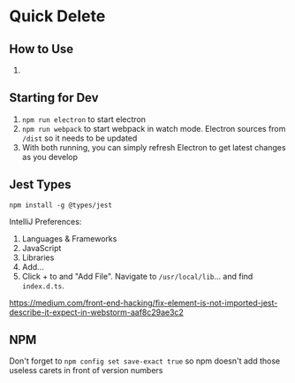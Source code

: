 # Quick Delete

## How to Use

1. 

## Starting for Dev

1. `npm run electron` to start electron
1. `npm run webpack` to start webpack in watch mode. Electron sources from `/dist` so it needs to be updated
1. With both running, you can simply refresh Electron to get latest changes as you develop

## Jest Types

`npm install -g @types/jest`

IntelliJ Preferences:

1. Languages & Frameworks
1. JavaScript
1. Libraries
1. Add...
1. Click + to and "Add File". Navigate to `/usr/local/lib`... and find `index.d.ts`.

https://medium.com/front-end-hacking/fix-element-is-not-imported-jest-describe-it-expect-in-webstorm-aaf8c29ae3c2

## NPM

Don't forget to `npm config set save-exact true` so npm doesn't add those useless carets in front of version numbers
